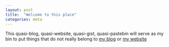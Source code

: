 ```yaml
---
layout: post
title:  "Welcome to this place"
categories: meta
---
```


This quasi-blog, quasi-website, quasi-gist, quasi-pastebin will serve as my bin to put things that do not really belong to [my blog][blog] or [my website][website]

[blog]: http://blog.learnlearn.in
[website]: https://learnlearn.in
